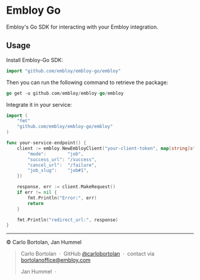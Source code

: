 # Embloy Go

Embloy's Go SDK for interacting with your Embloy integration.

## Usage

Install Embloy-Go SDK:

```go
import "github.com/embloy/embloy-go/embloy"
```

Then you can run the following command to retrieve the package:

```go
go get -u github.com/embloy/embloy-go/embloy
```

Integrate it in your service:

```go
import (
    "fmt"
    "github.com/embloy/embloy-go/embloy"
)

func your-service-endpoint() {
    client := embloy.NewEmbloyClient("your-client-token", map[string]string{
        "mode":        "job",
        "success_url": "/success",
        "cancel_url":  "/failure",
        "job_slug":    "job#1",
    })

    response, err := client.MakeRequest()
    if err != nil {
        fmt.Println("Error:", err)
        return
    }

    fmt.Println("redirect_url:", response)
}
```

---

© Carlo Bortolan, Jan Hummel

> Carlo Bortolan &nbsp;&middot;&nbsp;
> GitHub [@carlobortolan](https://github.com/carlobortolan) &nbsp;&middot;&nbsp;
> contact via [bortolanoffice@embloy.com](mailto:bortolanoffice@embloy.com)
>
> Jan Hummel &nbsp;&middot;&nbsp;
